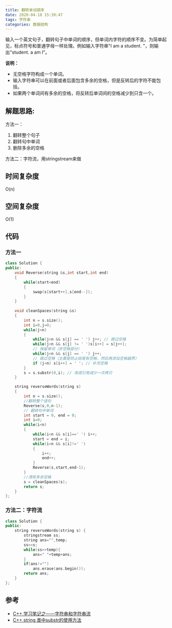```yaml
---
title: 翻转单词顺序
date: 2020-04-10 15:39:47
tags: 字符串
categories: 数据结构
---
```


输入一个英文句子，翻转句子中单词的顺序，但单词内字符的顺序不变。为简单起见，标点符号和普通字母一样处理。例如输入字符串"I am a student. "，则输出"student. a am I"。

**说明：** 

- 无空格字符构成一个单词。
- 输入字符串可以在前面或者后面包含多余的空格，但是反转后的字符不能包括。
- 如果两个单词间有多余的空格，将反转后单词间的空格减少到只含一个。
<!--more-->

## 解题思路:

方法一：

1) 翻转整个句子
2) 翻转句中单词
3) 删除多余的空格

方法二：字符流，用stringstream来做

## 时间复杂度

  O(n)

## 空间复杂度

  O(1)
  
## 代码

###  方法一
```c++
class Solution {
public:
    void Reverse(string &s,int start,int end)
    {
        while(start<end)
        {
            swap(s[start++],s[end--]);
        }
    }
    
    void cleanSpaces(string &s)
    {
        int n = s.size();
        int i=0,j=0;
        while(j<n)
        {
            while(j<n && s[j] == ' ') j++; // 跳过空格
            while(j<n && s[j] != ' ')s[i++] = s[j++]; 
            // 保留单词（非空格部分）
            while(j<n && s[j] == ' ') j++; 
            // 跳过空格（主要是防止结尾有空格，然后再添加空格越界）
            if (j<n) s[i++] = ' '; // 补充空格
        }
        s = s.substr(0,i); // 改成引用减少一次拷贝
    }

    string reverseWords(string s) 
    {
        int n = s.size();
        //翻转整个语句
        Reverse(s,0,n-1);
        // 翻转句中单词
        int start = 0, end = 0;
        int i=0;
        while(i<n)
        {
            while(i<n && s[i]==' ') i++;
            start = end = i;
            while(i<n && s[i]!=' ')
            {
                i++;
                end++;
            }
            Reverse(s,start,end-1);
        }
        //清除多余空格
        s = cleanSpaces(s);
        return s;
    }
};
```
### 方法二：字符流
```c++
class Solution {
public:
    string reverseWords(string s) {
        stringstream ss;
        string ans="",temp;
        ss<<s;
        while(ss>>temp){
            ans=" "+temp+ans;
        }
        if(ans!="")
            ans.erase(ans.begin());
        return ans; 
    }
};
```

## 参考

-  [C++ 学习笔记之——字符串和字符串流](https://segmentfault.com/a/1190000017271382)
-  [C++ string 类中substr的使用方法](https://blog.csdn.net/yyhaohaoxuexi/article/details/51416874)